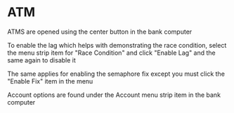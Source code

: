# ATM
ATMS are opened using the center button in the bank computer

To enable the lag which helps with demonstrating the race condition, select the 
menu strip item for "Race Condition" and click "Enable Lag" and the same again to disable it

The same applies for enabling the semaphore fix except you must click the "Enable Fix" item in the menu

Account options are found under the Account menu strip item in the bank computer

